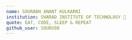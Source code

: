 ```yaml
---
name: SOURABH ANANT KULKARNI
institution: SHARAD INSTITUTE OF TECHNOLOGY 🚩 
quote: EAT, CODE, SLEEP & REPEAT
github_user: SOURU98
---
```

